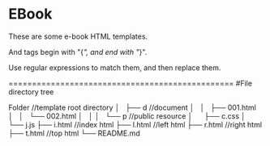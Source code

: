 # EBook

These are some e-book HTML templates.

And tags begin with "{_", and end with "_}".

Use regular expressions to match them, and then replace them.

================================================
#File directory tree

Folder                   //template root directory
│   ├── d                //document
│   │   ├── 001.html
│   │   └── 002.html
│   │
│   └── p                //public resource
│       ├── c.css
│       └── j.js
├── i.html               //index html
├── l.html               //left  html
├── r.html               //right html
├── t.html               //top   html
└── README.md
